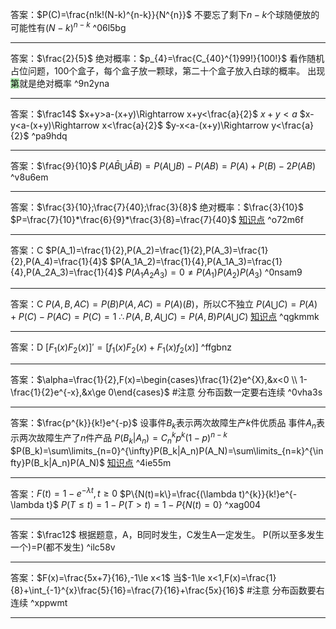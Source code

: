 答案：$P(C)=\frac{n!k!(N-k)^{n-k}}{N^{n}}$
不要忘了剩下$n-k$个球随便放的可能性有$(N-k)^{n-k}$ ^06l5bg

---
答案：$\frac{2}{5}$
绝对概率：$p_{4}=\frac{C_{40}^{1}99!}{100!}$
看作随机占位问题，100个盒子，每个盒子放一颗球，第二十个盒子放入白球的概率。
出现<mark style="background: #b8f3b8;">第</mark>就是绝对概率 ^9n2yna

---
答案：$\frac14$
$x+y>a-(x+y)\Rightarrow x+y<\frac{a}{2}$
$x+y<a$
$x-y<a-(x+y)\Rightarrow x<\frac{a}{2}$
$y-x<a-(x+y)\Rightarrow y<\frac{a}{2}$ ^pa9hdq

---
答案：$\frac{9}{10}$
$P(A\bar{B}\bigcup\bar{A}B)=P(A\bigcup B)-P(AB)=P(A)+P(B)-2P(AB)$ ^v8u6em

---
答案：$\frac{3}{10};\frac{7}{40};\frac{3}{8}$
绝对概率：$\frac{3}{10}$
$P=\frac{7}{10}*\frac{6}{9}*\frac{3}{8}=\frac{7}{40}$
[知识点](概率论/知识点.md#^d8i90n) ^o72m6f

---
答案：C
$P(A_1)=\frac{1}{2},P(A_2)=\frac{1}{2},P(A_3)=\frac{1}{2},P(A_4)=\frac{1}{4}$
$P(A_1A_2)=\frac{1}{4},P(A_1A_3)=\frac{1}{4},P(A_2A_3)=\frac{1}{4}$
$P(A_{1}A_{2}A_{3})=0\ne P(A_1)P(A_2)P(A_3)$ ^0nsam9

---
答案：C
$P(A,B,AC)=P(B)P(A,AC)=P(A)(B)$，所以C不独立
$P(A\bigcup C)=P(A)+P(C)-P(AC)=P(C)=1$
$\therefore P(A,B,A\bigcup C)=P(A,B)P(A\bigcup C)$
[知识点](概率论/知识点.md#^ed62yp) ^qgkmmk

---
答案：D
$[F_{1}(x)F_{2}(x)]'=[f_{1}(x)F_{2}(x)+F_{1}(x)f_{2}(x)]$ ^ffgbnz

---
答案：$\alpha=\frac{1}{2},F(x)=\begin{cases}\frac{1}{2}e^{X},&x<0 \\ 1-\frac{1}{2}e^{-x},&x\ge 0\end{cases}$
#注意 分布函数一定要右连续 ^0vha3s

---
答案：$\frac{p^{k}}{k!}e^{-p}$
设事件$B_{k}$表示两次故障生产$k$件优质品
事件$A_{n}$表示两次故障生产了$n$件产品
$P(B_k|A_n)=C_{n}^{k}p^{k}(1-p)^{n-k}$
$P(B_k)=\sum\limits_{n=0}^{\infty}P(B_k|A_n)P(A_N)=\sum\limits_{n=k}^{\infty}P(B_k|A_n)P(A_N)$
[知识点](概率论/知识点.md#^t47ycc) ^4ie55m

---
答案：$F(t)=1-e^{-\lambda t},t\ge 0$
$P\{N(t)=k\}=\frac{(\lambda t)^{k}}{k!}e^{-\lambda t}$
$P(T\le t)=1-P(T>t)=1-P\{N(t)=0\}$ ^xag004

---
答案：$\frac12$
根据题意，A，B同时发生，C发生A一定发生。
P(所以至多发生一个)=P(都不发生) ^ilc58v

---
答案：$F(x)=\frac{5x+7}{16},-1\le x<1$
当$-1\le x<1,F(x)=\frac{1}{8}+\int_{-1}^{x}\frac{5}{16}=\frac{7}{16}+\frac{5x}{16}$
#注意 分布函数要右连续 ^xppwmt

---
